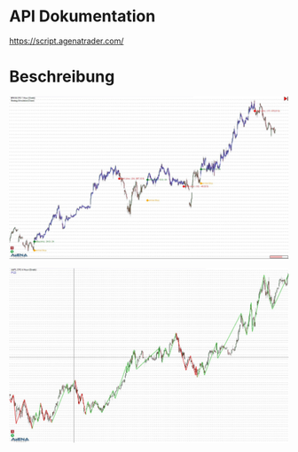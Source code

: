 # API Dokumentation

https://script.agenatrader.com/



# Beschreibung
![Image](https://github.com/ghaiden/StockTrading-StrategySimulation/blob/main/Images/Simulation.JPG)


![Image](https://github.com/ghaiden/StockTrading-StrategySimulation/blob/main/Images/Indicator.JPG)
